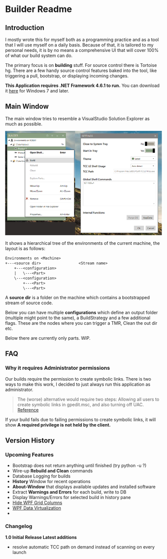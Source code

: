 Builder Readme
==============

Introduction
------------

I mostly wrote this for myself both as a programming practice and as a tool that I will use myself on a daily basis.
Because of that, it is tailored to my personal needs, it is by no means a comprehensive UI that will cover 100% of what our build system can do.

The primary focus is on **building** stuff. For source control there is Tortoise hg.
There are a few handy source control features baked into the tool, like triggering a pull, bootstrap, or displaying incoming changes.

**This Application requires .NET Framework 4.6.1 to run.** You can download it [here](https://www.microsoft.com/en-us/download/details.aspx?id=49981) for Windows 7 and later.

Main Window
-----------

The main window tries to resemble a VisualStudio Solution Explorer as much as possible.

![Image of main window](main.png)

It shows a hierarchical tree of the environments of the current machine, the layout is as follows:

    Environments on <Machine>
    +---<source dir>                 <Stream name>
        +---<configuration>
        |   \---<Part>
        \---<configuration>
            +---<Part>
            \---<Part>

A **source dir** is a folder on the machine which contains a bootstrapped stream of source code.

Below you can have multiple **configurations** which define an output folder (multiple might point to the same), a BuildStrategy and a few additional flags. These are the nodes where you can trigger a TMR, Clean the out dir etc.

Below there are currently only parts. WIP.

FAQ
---

### Why it requires Administrator permissions

Our builds require the permission to create symbolic links.
There is two ways to make this work, I decided to just always run this application as administrator.

> The (worse) alternative would require two steps: Allowing all users to create symbolic links in gpedit.msc, and also turning off UAC. [Reference](https://stackoverflow.com/questions/15320550/why-is-secreatesymboliclinkprivilege-ignored-on-windows-8)

If your build fails due to failing permissions to create symbolic links, it will show **A required privilege is not held by the client.**

Version History
---------------

### Upcoming Features

-   Bootstrap does not return anything until finished (try python -u ?)
-   Wire-up **Rebuild and Clean** commands
-   Database Logging for builds
-   **History** Window for recent operations
-   **About-Window** that displays available updates and installed software
-   Extract **Warnings and Errors** for each build, write to DB
-   Display Warnings/Errors for selected build in history pane
-   [Hide WPF Grid Columns](http://www.codeproject.com/Articles/437237/WPF-Grid-Column-and-Row-Hiding)
-   [WPF Data Virtualization](http://blogs.microsoft.co.il/tomershamam/2009/09/07/ui-virtualization-vs-data-virtualization-part-1/)
-   

### Changelog

**1.0 Initial Release Latest additions**

-   resolve automatic TCC path on demand instead of scanning on every launch

